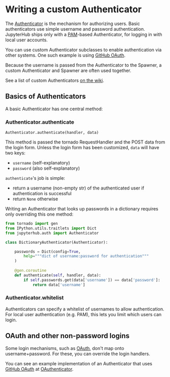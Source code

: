 # Writing a custom Authenticator

The [Authenticator][] is the mechanism for authorizing users.
Basic authenticators use simple username and password authentication.
JupyterHub ships only with a [PAM][]-based Authenticator,
for logging in with local user accounts.

You can use custom Authenticator subclasses to enable authentication via other systems.
One such example is using [GitHub OAuth][].

Because the username is passed from the Authenticator to the Spawner,
a custom Authenticator and Spawner are often used together.

See a list of custom Authenticators [on the wiki](https://github.com/jupyter/jupyterhub/wiki/Authenticators).


## Basics of Authenticators

A basic Authenticator has one central method:


### Authenticator.authenticate

    Authenticator.authenticate(handler, data)

This method is passed the tornado RequestHandler and the POST data from the login form.
Unless the login form has been customized, `data` will have two keys:

- `username` (self-explanatory)
- `password` (also self-explanatory)

`authenticate`'s job is simple:

- return a username (non-empty str)
  of the authenticated user if authentication is successful
- return `None` otherwise

Writing an Authenticator that looks up passwords in a dictionary
requires only overriding this one method:

```python
from tornado import gen
from IPython.utils.traitlets import Dict
from jupyterhub.auth import Authenticator

class DictionaryAuthenticator(Authenticator):

    passwords = Dict(config=True,
        help="""dict of username:password for authentication"""
    )
    
    @gen.coroutine
    def authenticate(self, handler, data):
        if self.passwords.get(data['username']) == data['password']:
            return data['username']
```


### Authenticator.whitelist

Authenticators can specify a whitelist of usernames to allow authentication.
For local user authentication (e.g. PAM), this lets you limit which users
can login.


## OAuth and other non-password logins

Some login mechanisms, such as [OAuth][], don't map onto username+password.
For these, you can override the login handlers.

You can see an example implementation of an Authenticator that uses [GitHub OAuth][]
at [OAuthenticator][].


[Authenticator]: https://github.com/jupyter/jupyterhub/blob/master/jupyterhub/auth.py
[PAM]: https://en.wikipedia.org/wiki/Pluggable_authentication_module
[OAuth]: https://en.wikipedia.org/wiki/OAuth 
[GitHub OAuth]: https://developer.github.com/v3/oauth/
[OAuthenticator]: https://github.com/jupyter/oauthenticator

